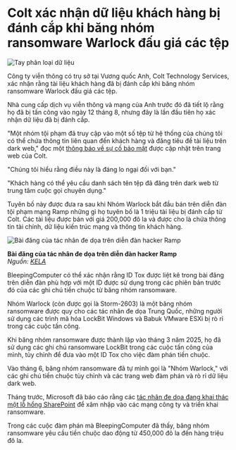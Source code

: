 # Colt xác nhận dữ liệu khách hàng bị đánh cắp khi băng nhóm ransomware Warlock đấu giá các tệp

![Tay phân loại dữ liệu](https://www.bleepstatic.com/content/hl-images/2024/08/16/data-leak.jpg)

Công ty viễn thông có trụ sở tại Vương quốc Anh, Colt Technology Services, xác nhận rằng tài liệu khách hàng đã bị đánh cắp khi băng nhóm ransomware Warlock đấu giá các tệp.

Nhà cung cấp dịch vụ viễn thông và mạng của Anh trước đó đã tiết lộ rằng họ đã bị tấn công vào ngày 12 tháng 8, nhưng đây là lần đầu tiên họ xác nhận dữ liệu đã bị đánh cắp.

"Một nhóm tội phạm đã truy cập vào một số tệp từ hệ thống của chúng tôi có thể chứa thông tin liên quan đến khách hàng và đăng tiêu đề tài liệu trên dark web," đọc một [thông báo về sự cố bảo mật](https://www.colt.net/go/cyber-incident/) được cập nhật trên trang web của Colt.

"Chúng tôi hiểu rằng điều này là đáng lo ngại đối với bạn."

"Khách hàng có thể yêu cầu danh sách tên tệp đã đăng trên dark web từ trung tâm cuộc gọi chuyên dụng."

Tuyên bố này được đưa ra sau khi Nhóm Warlock bắt đầu bán trên diễn đàn tội phạm mạng Ramp những gì họ tuyên bố là 1 triệu tài liệu bị đánh cắp từ Colt. Các tài liệu được bán với giá 200,000 đô la và được cho là chứa thông tin tài chính, dữ liệu kiến trúc mạng và thông tin khách hàng.

![Bài đăng của tác nhân đe dọa trên diễn đàn hacker Ramp](https://www.bleepstatic.com/images/news/u/1100723/WarLock_Colt-data.jpg)

**Bài đăng của tác nhân đe dọa trên diễn đàn hacker Ramp**  
_Nguồn: [KELA](https://www.kelacyber.com/)_

BleepingComputer có thể xác nhận rằng ID Tox được liệt kê trong bài đăng trên diễn đàn phù hợp với một ID được sử dụng trong các phiên bản trước đó của các ghi chú tiền chuộc từ băng nhóm ransomware.

Nhóm Warlock (còn được gọi là Storm-2603) là một băng nhóm ransomware được quy cho các tác nhân đe dọa Trung Quốc, những người sử dụng các trình mã hóa LockBit Windows và Babuk VMware ESXi bị rò rỉ trong các cuộc tấn công.

Khi băng nhóm ransomware được thành lập vào tháng 3 năm 2025, họ đã sử dụng các ghi chú ransomware LockBit trong các cuộc tấn công của mình, tùy chỉnh để đưa vào một ID Tox cho việc đàm phán tiền chuộc.

Vào tháng 6, băng nhóm ransomware đã tự mình gọi là "Nhóm Warlock," với các ghi chú tiền chuộc tùy chỉnh và các trang web đàm phán và rò rỉ dữ liệu dark web.

Tháng trước, Microsoft đã báo cáo rằng các [tác nhân đe dọa đang khai thác một lỗ hổng SharePoint](https://www.bleepingcomputer.com/news/security/microsoft-sharepoint-servers-also-targeted-in-ransomware-attacks/) để xâm nhập vào các mạng công ty và triển khai ransomware.

Trong các cuộc đàm phán mà BleepingComputer đã thấy, băng nhóm ransomware yêu cầu tiền chuộc dao động từ 450,000 đô la đến hàng triệu đô la.